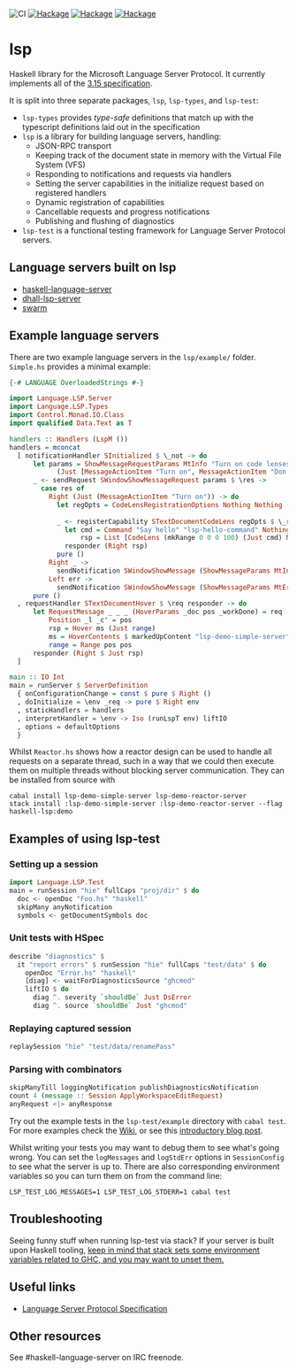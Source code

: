 ![CI](https://github.com/alanz/lsp/workflows/Haskell%20CI/badge.svg)
[![Hackage](https://img.shields.io/hackage/v/lsp?label=lsp)](https://hackage.haskell.org/package/lsp)
[![Hackage](https://img.shields.io/hackage/v/lsp?label=lsp-types)](https://hackage.haskell.org/package/lsp-types)
[![Hackage](https://img.shields.io/hackage/v/lsp?label=lsp-test)](https://hackage.haskell.org/package/lsp-test)

# lsp
Haskell library for the Microsoft Language Server Protocol.
It currently implements all of the [3.15 specification](https://microsoft.github.io/language-server-protocol/specifications/specification-3-15/).

It is split into three separate packages, `lsp`, `lsp-types`, and `lsp-test`:
- `lsp-types` provides *type-safe* definitions that match up with the
typescript definitions laid out in the specification
- `lsp` is a library for building language servers, handling:
  - JSON-RPC transport
  - Keeping track of the document state in memory with the Virtual File System (VFS)
  - Responding to notifications and requests via handlers
  - Setting the server capabilities in the initialize request based on registered handlers
  - Dynamic registration of capabilities
  - Cancellable requests and progress notifications
  - Publishing and flushing of diagnostics
- `lsp-test` is a functional testing framework for Language Server Protocol servers.

## Language servers built on lsp
- [haskell-language-server](https://github.com/haskell/haskell-language-server)
- [dhall-lsp-server](https://github.com/dhall-lang/dhall-haskell/tree/master/dhall-lsp-server#readme)
- [swarm](https://github.com/byorgey/swarm/blob/main/src/Swarm/Language/LSP.hs)

## Example language servers
There are two example language servers in the `lsp/example/` folder. `Simple.hs` provides a minimal example:

```haskell
{-# LANGUAGE OverloadedStrings #-}

import Language.LSP.Server
import Language.LSP.Types
import Control.Monad.IO.Class
import qualified Data.Text as T

handlers :: Handlers (LspM ())
handlers = mconcat
  [ notificationHandler SInitialized $ \_not -> do
      let params = ShowMessageRequestParams MtInfo "Turn on code lenses?"
            (Just [MessageActionItem "Turn on", MessageActionItem "Don't"])
      _ <- sendRequest SWindowShowMessageRequest params $ \res ->
        case res of
          Right (Just (MessageActionItem "Turn on")) -> do
            let regOpts = CodeLensRegistrationOptions Nothing Nothing (Just False)
              
            _ <- registerCapability STextDocumentCodeLens regOpts $ \_req responder -> do
              let cmd = Command "Say hello" "lsp-hello-command" Nothing
                  rsp = List [CodeLens (mkRange 0 0 0 100) (Just cmd) Nothing]
              responder (Right rsp)
            pure ()
          Right _ ->
            sendNotification SWindowShowMessage (ShowMessageParams MtInfo "Not turning on code lenses")
          Left err ->
            sendNotification SWindowShowMessage (ShowMessageParams MtError $ "Something went wrong!\n" <> T.pack (show err))
      pure ()
  , requestHandler STextDocumentHover $ \req responder -> do
      let RequestMessage _ _ _ (HoverParams _doc pos _workDone) = req
          Position _l _c' = pos
          rsp = Hover ms (Just range)
          ms = HoverContents $ markedUpContent "lsp-demo-simple-server" "Hello world"
          range = Range pos pos
      responder (Right $ Just rsp)
  ]

main :: IO Int
main = runServer $ ServerDefinition
  { onConfigurationChange = const $ pure $ Right ()
  , doInitialize = \env _req -> pure $ Right env
  , staticHandlers = handlers
  , interpretHandler = \env -> Iso (runLspT env) liftIO
  , options = defaultOptions
  }
```

Whilst `Reactor.hs` shows how a reactor design can be used to handle all
requests on a separate thread, such in a way that we could then execute them on
multiple threads without blocking server communication. They can be installed
from source with

    cabal install lsp-demo-simple-server lsp-demo-reactor-server
    stack install :lsp-demo-simple-server :lsp-demo-reactor-server --flag haskell-lsp:demo
    
## Examples of using lsp-test

### Setting up a session

```haskell
import Language.LSP.Test
main = runSession "hie" fullCaps "proj/dir" $ do
  doc <- openDoc "Foo.hs" "haskell"
  skipMany anyNotification
  symbols <- getDocumentSymbols doc
```

### Unit tests with HSpec

```haskell
describe "diagnostics" $
  it "report errors" $ runSession "hie" fullCaps "test/data" $ do
    openDoc "Error.hs" "haskell"
    [diag] <- waitForDiagnosticsSource "ghcmod"
    liftIO $ do
      diag ^. severity `shouldBe` Just DsError
      diag ^. source `shouldBe` Just "ghcmod"
```

### Replaying captured session
```haskell
replaySession "hie" "test/data/renamePass"
```

### Parsing with combinators
```haskell
skipManyTill loggingNotification publishDiagnosticsNotification
count 4 (message :: Session ApplyWorkspaceEditRequest)
anyRequest <|> anyResponse
```

Try out the example tests in the `lsp-test/example` directory with `cabal test`.
For more examples check the [Wiki](https://github.com/bubba/lsp-test/wiki/Introduction), or see this [introductory blog post](https://lukelau.me/haskell/posts/lsp-test/).

Whilst writing your tests you may want to debug them to see what's going wrong.
You can set the `logMessages` and `logStdErr` options in `SessionConfig` to see what the server is up to.
There are also corresponding environment variables so you can turn them on from the command line:
```
LSP_TEST_LOG_MESSAGES=1 LSP_TEST_LOG_STDERR=1 cabal test
```

## Troubleshooting
Seeing funny stuff when running lsp-test via stack? If your server is built upon Haskell tooling, [keep in mind that stack sets some environment variables related to GHC, and you may want to unset them.](https://github.com/alanz/haskell-ide-engine/blob/bfb16324d396da71000ef81d51acbebbdaa854ab/test/utils/TestUtils.hs#L290-L298)

## Useful links

- [Language Server Protocol Specification](https://github.com/Microsoft/language-server-protocol/blob/master/protocol.md)

## Other resources

See #haskell-language-server  on IRC freenode.

